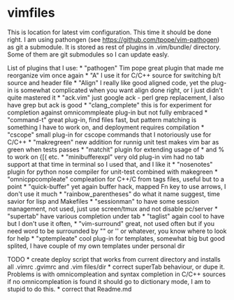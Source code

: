 vimfiles
========

This is location for latest vim configuration.
This time it should be done right. 
I am using pathongen (see https://github.com/tpope/vim-pathogen) as git a submodule.
It is stored as rest of plugins in .vim/bundle/ directory.
Some of them are git submodules so I can update easly.

List of plugins that I use:
    *   "pathogen"  Tim pope great plugin that made me reorganize vim once again
    *   "A" I use it for C/C++ source for switching b/t source and header file 
    *   "Align"  I really like good aligned code, yet the plug-in is somewhat complicated when you want align done right,
          or I just didn't quite mastered it 
    *   "ack.vim" just google ack - perl grep replacement, I also have grep but ack is good
    *   "clang_complete" this is for experiment for completion against omnicommpleate plug-in but not fully embraced
    *   "command-t" great plug-in, find files fast, but pattern matching is something I have to work on, and deployment requires compilation
    *   "cscope" small plug-in for cscope commands that I notoriously use for C/C++
    *   "makregreen" new addition for runnig unit test makes vim bar as green when tests passes
    *   "matchit" plugin for extending usage of * and % to work on {[( etc. 
    *   "minibufferexpl" very old plug-in vim had no tab support at that time in terminal so I used that, and I like it
    *   "nosenotes" plugin for python nose compiler for unit-test combined with makegreen 
    *   "omnicppcompleate" compleation for C++/C from tags files, useful but to a point
    *   "quick-buffer" yet again buffer hack, mapped Fn key to use arrows, I don't use it much
    *   "rainbow_parentheses" do what it name suggest, time savior for lisp and Makefiles
    *   "sessionman" to have some session management, not used, just use screen/tmux and not disable pc/server
    *   "supertab" have various completion under tab
    *   "taglist" again cool to have but I don't use it often, 
    *   "vim-surround" great, not used often but if you need word to be surrounded by "" or '' or whatever, you know where to look for help
    *   "xptempleate" cool plug-in for templates, somewhat big but good splited, I have couple of my own templates under personal dir

TODO
    * create deploy script that works from current directory and installs all .vimrc .gvimrc and .vim files/dir
    * correct superTab behaviour, or dupe it. Problems is with omnicompleation and syntax completion in C/C++ 
        sources if no omnicompleation is found it should go to dictionary mode, I am to stupid to do this.
    * correct that Readme.md
